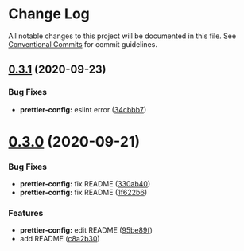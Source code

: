 # Change Log

All notable changes to this project will be documented in this file.
See [Conventional Commits](https://conventionalcommits.org) for commit guidelines.

## [0.3.1](https://github.com/releaseband/node-tools/compare/@releaseband/prettier-config@0.3.0...@releaseband/prettier-config@0.3.1) (2020-09-23)

### Bug Fixes

- **prettier-config:** eslint error ([34cbbb7](https://github.com/releaseband/node-tools/commit/34cbbb7accae75ecb13615b7c6529b7e21655457))

# [0.3.0](https://github.com/releaseband/node-tools/compare/@releaseband/prettier-config@0.2.0...@releaseband/prettier-config@0.3.0) (2020-09-21)

### Bug Fixes

- **prettier-config:** fix README ([330ab40](https://github.com/releaseband/node-tools/commit/330ab401656a5321a086466c52ceb23003030504))
- **prettier-config:** fix README ([1f622b6](https://github.com/releaseband/node-tools/commit/1f622b611e8d3c8203b91327bd0b40f01eaf5bc7))

### Features

- **prettier-config:** edit README ([95be89f](https://github.com/releaseband/node-tools/commit/95be89f1aed44fe947dab7313c94a37fe5b595bb))
- add README ([c8a2b30](https://github.com/releaseband/node-tools/commit/c8a2b30f5bde496af7ed427912fd92ccb73ba528))
